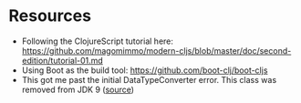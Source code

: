 
# Resources

- Following the ClojureScript tutorial here: https://github.com/magomimmo/modern-cljs/blob/master/doc/second-edition/tutorial-01.md
- Using Boot as the build tool: https://github.com/boot-clj/boot-cljs
- This got me past the initial DataTypeConverter error. This class was removed from JDK 9 ([source](https://stackoverflow.com/questions/56779380/clojure-lein-figwheel-and-classnotfoundexception-javax-xml-bind-datatypeconver))
